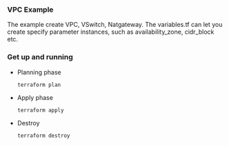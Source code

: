 ### VPC Example

The example create VPC, VSwitch, Natgateway. The variables.tf can let you create specify parameter instances, such as availability_zone, cidr_block etc.

### Get up and running

* Planning phase

      terraform plan 

* Apply phase

      terraform apply 

* Destroy

      terraform destroy
